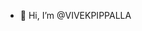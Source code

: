 - 👋 Hi, I’m @VIVEKPIPPALLA

<!---
VIVEK2863/VIVEK2863 is a ✨ special ✨ repository because its `README.md` (this file) appears on your GitHub profile.
You can click the Preview link to take a look at your changes.
--->

